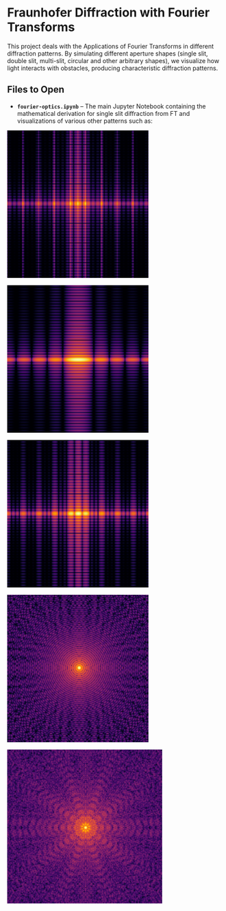 # Fraunhofer Diffraction with Fourier Transforms
  
This project deals with the Applications of Fourier Transforms in different diffraction patterns. By simulating different aperture shapes (single slit, double slit, multi-slit, circular and other arbitrary shapes), we visualize how light interacts with obstacles, producing characteristic diffraction patterns.  

## Files to Open  
- **`fourier-optics.ipynb`** – The main Jupyter Notebook containing the mathematical derivation for single slit diffraction from FT and visualizations of various other patterns such as:
  
![N slit grating](https://raw.githubusercontent.com/o-brishti/Fraunhofer-Diffraction-and-Fourier-Optics/main/images/pattern1.png)

![single slit](https://raw.githubusercontent.com/o-brishti/Fraunhofer-Diffraction-and-Fourier-Optics/main/images/pattern2.png)

![double slit](https://raw.githubusercontent.com/o-brishti/Fraunhofer-Diffraction-and-Fourier-Optics/main/images/pattern3.png)

![circular aperture](https://raw.githubusercontent.com/o-brishti/Fraunhofer-Diffraction-and-Fourier-Optics/main/images/pattern4.png)

![star shaped aperture](https://raw.githubusercontent.com/o-brishti/Fraunhofer-Diffraction-and-Fourier-Optics/main/images/pattern5.png)

